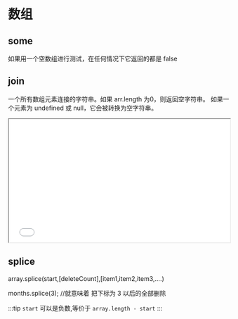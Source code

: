 # 数组

## some
如果用一个空数组进行测试，在任何情况下它返回的都是 false

## join
一个所有数组元素连接的字符串。如果 arr.length 为0，则返回空字符串。
如果一个元素为 undefined 或 null，它会被转换为空字符串。


<iframe
  height="280"
  width="100%"
  frameborder="1"
  src="//unpkg.com/javascript-playgrounds@^1.0.0/public/index.html?#data=%7B%22code%22%3A%22var%20a%20%3D%20%5B'Wind'%2C%20'Rain'%2C%20'Fire'%2Cundefined%2C'12'%5D%3B%5Cn%20%20a%20%3D%20a.join()%3Bconsole.log(a)%22%7D"
></iframe>

## splice

array.splice(start,[deleteCount],[item1,item2,item3,....)

months.splice(3); //就意味着 把下标为 3 以后的全部删除

:::tip
  `start` 可以是负数,等价于 `array.length - start`
:::